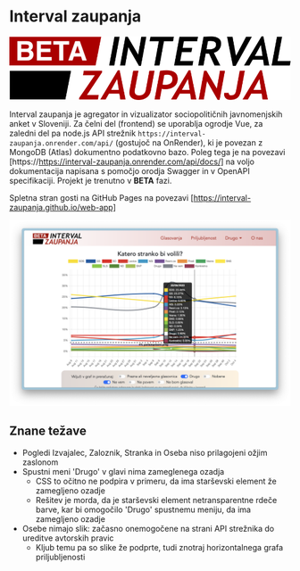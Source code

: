 # Interval zaupanja

![Logo](src/assets/logo.png)

Interval zaupanja je agregator in vizualizator sociopolitičnih javnomenjskih anket v Sloveniji. Za čelni del (frontend) se uporablja ogrodje Vue, za zaledni del pa node.js API strežnik `https://interval-zaupanja.onrender.com/api/` (gostujoč na OnRender), ki je povezan z MongoDB (Atlas) dokumentno podatkovno bazo. Poleg tega je na povezavi [https://https://interval-zaupanja.onrender.com/api/docs/] na voljo dokumentacija napisana s pomočjo orodja Swagger in v OpenAPI specifikaciji. Projekt je trenutno v **BETA** fazi.

Spletna stran gosti na GitHub Pages na povezavi [https://interval-zaupanja.github.io/web-app]

![Demo posnetek zaslona spletne strani](public/assets/demo_main.png)

## Znane težave

- Pogledi Izvajalec, Zaloznik, Stranka in Oseba niso prilagojeni ožjim zaslonom
- Spustni meni 'Drugo' v glavi nima zameglenega ozadja
  - CSS to očitno ne podpira v primeru, da ima starševski element že zamegljeno ozadje
  - Rešitev je morda, da je starševski element netransparentne rdeče barve, kar bi omogočilo 'Drugo' spustnemu meniju, da ima zamegljeno ozadje
- Osebe nimajo slik: začasno onemogočene na strani API strežnika do ureditve avtorskih pravic
  - Kljub temu pa so slike že podprte, tudi znotraj horizontalnega grafa priljubljenosti